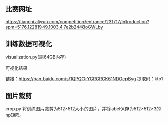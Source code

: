 ## 比赛网址 
https://tianchi.aliyun.com/competition/entrance/231717/introduction?spm=5176.12281949.1003.4.7e2b2448oGWLby

## 训练数据可视化
visualization.py(需64GB内存)

可视化结果

链接：https://pan.baidu.com/s/1QPQOrYGRGRCK61NDOcpByg 
提取码：ktb1 


## 图片裁剪
crop.py
将训练图片裁剪为512×512大小的图片，并将label保存为512×512×3的np矩阵。